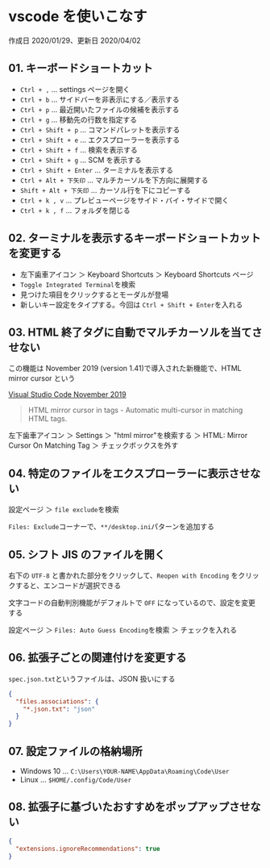 # vscode を使いこなす

作成日 2020/01/29、更新日 2020/04/02

## 01. キーボードショートカット

- `Ctrl + ,` ... settings ページを開く
- `Ctrl + b` ... サイドバーを非表示にする／表示する
- `Ctrl + p` ... 最近開いたファイルの候補を表示する
- `Ctrl + g` ... 移動先の行数を指定する
- `Ctrl + Shift + p` ... コマンドパレットを表示する
- `Ctrl + Shift + e` ... エクスプローラーを表示する
- `Ctrl + Shift + f` ... 検索を表示する
- `Ctrl + Shift + g` ... SCM を表示する
- `Ctrl + Shift + Enter` ... ターミナルを表示する
- `Ctrl + Alt + 下矢印` ... マルチカーソルを下方向に展開する
- `Shift + Alt + 下矢印` ... カーソル行を下にコピーする
- `Ctrl + k , v` ... プレビューページをサイド・バイ・サイドで開く
- `Ctrl + k , f` ... フォルダを閉じる

## 02. ターミナルを表示するキーボードショートカットを変更する

- 左下歯車アイコン ＞ Keyboard Shortcuts ＞ Keyboard Shortcuts ページ
- `Toggle Integrated Terminal`を検索
- 見つけた項目をクリックするとモーダルが登場
- 新しいキー設定をタイプする。今回は `Ctrl + Shift + Enter`を入れる

## 03. HTML 終了タグに自動でマルチカーソルを当てさせない

この機能は November 2019 (version 1.41)で導入された新機能で、HTML mirror cursor という

[Visual Studio Code November 2019](https://code.visualstudio.com/updates/v1_41)

> HTML mirror cursor in tags - Automatic multi-cursor in matching HTML tags.

左下歯車アイコン ＞ Settings ＞ "html mirror"を検索する
＞ HTML: Mirror Cursor On Matching Tag
＞ チェックボックスを外す

## 04. 特定のファイルをエクスプローラーに表示させない

設定ページ ＞ `file exclude`を検索

`Files: Exclude`コーナーで、`**/desktop.ini`パターンを追加する

## 05. シフト JIS のファイルを開く

右下の `UTF-8` と書かれた部分をクリックして、`Reopen with Encoding` をクリックすると、エンコードが選択できる

文字コードの自動判別機能がデフォルトで `OFF` になっているので、設定を変更する

設定ページ ＞ `Files: Auto Guess Encoding`を検索 ＞ チェックを入れる

## 06. 拡張子ごとの関連付けを変更する

`spec.json.txt`というファイルは、JSON 扱いにする

```json
{
  "files.associations": {
    "*.json.txt": "json"
  }
}
```

## 07. 設定ファイルの格納場所

- Windows 10 ... `C:\Users\YOUR-NAME\AppData\Roaming\Code\User`
- Linux ... `$HOME/.config/Code/User`

## 08. 拡張子に基づいたおすすめをポップアップさせない

```json
{
  "extensions.ignoreRecommendations": true
}
```
